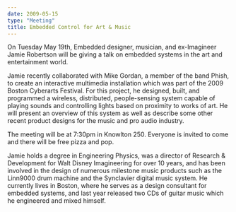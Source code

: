 ```yaml
---
date: 2009-05-15
type: "Meeting"
title: Embedded Control for Art & Music
---
```

On Tuesday May 19th, Embedded designer, musician, and ex-Imagineer Jamie Robertson will be giving a talk on embedded systems in the art and entertainment world.

Jamie recently collaborated with Mike Gordan, a member of the band Phish, to create an interactive multimedia installation which was part of the 2009 Boston Cyberarts Festival. For this project, he designed, built, and programmed a wireless, distributed, people-sensing system capable of playing sounds and controlling lights based on proximity to works of art. He will present an overview of this system as well as describe some other recent product designs for the music and pro audio industry.

The meeting will be at 7:30pm in Knowlton 250\. Everyone is invited to come and there will be free pizza and pop.

Jamie holds a degree in Engineering Physics, was a director of Research & Development for Walt Disney Imagineering for over 10 years, and has been involved in the design of numerous milestone music products such as the Linn9000 drum machine and the Synclavier digital music system. He currently lives in Boston, where he serves as a design consultant for embedded systems, and last year released two CDs of guitar music which he engineered and mixed himself.

